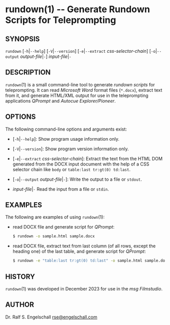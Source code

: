 
# rundown(1) -- Generate Rundown Scripts for Teleprompting

## SYNOPSIS

`rundown`
\[`-h`|`--help`\]
\[`-V`|`--version`\]
\[`-e`|`--extract` *css-selector-chain*\]
\[`-o`|`--output` *output-file*|`-`]
*input-file*|`-`

## DESCRIPTION

`rundown`(1) is a small command-line tool to generate *rundown scripts*
for teleprompting. It can read *Microsoft Word* format files (`*.docx`),
extract text from it, and generate HTML/XML output for use in the
teleprompting applications *QPrompt* and *Autocue Explorer/Pioneer*.

## OPTIONS

The following command-line options and arguments exist:

- \[`-h`|`--help`\]:
  Show program usage information only.

- \[`-V`|`--version`\]:
  Show program version information only.

- \[`-e`|`--extract` *css-selector-chain*\]:
  Extract the text from the HTML DOM generated from the DOCX input
  document with the help of a CSS selector chain like `body` or
  `table:last tr:gt(0) td:last`.

- \[`-o`|`--output` *output-file*|`-`\]:
  Write the output to a file or `stdout`.

- *input-file*|`-`
  Read the input from a file or `stdin`.

## EXAMPLES

The following are examples of using `rundown`(1):

- read DOCX file and generate script for *QPrompt*:

    ```sh
    $ rundown -o sample.html sample.docx
    ```

- read DOCX file, extract text from last column (of all rows, except the
  heading one) of the last table, and generate script for *QPrompt*:

    ```sh
    $ rundown -e "table:last tr:gt(0) td:last" -o sample.html sample.docx
    ```

## HISTORY

`rundown`(1) was developed in December 2023 for use in the *msg Filmstudio*.

## AUTHOR

Dr. Ralf S. Engelschall <rse@engelschall.com>

